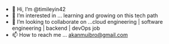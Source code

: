 - 👋 Hi, I’m @timileyin42
- 👀 I’m interested in ... learning and growing on this tech path
- 💞️ I’m looking to collaborate on ...cloud engineering | software engineering | backend | devOps job
- 📫 How to reach me ... akanmuibro@gmail.com

<!---
timileyin42/timileyin42 is a ✨ special ✨ repository because its `README.md` (this file) appears on your GitHub profile.
You can click the Preview link to take a look at your changes.
--->
